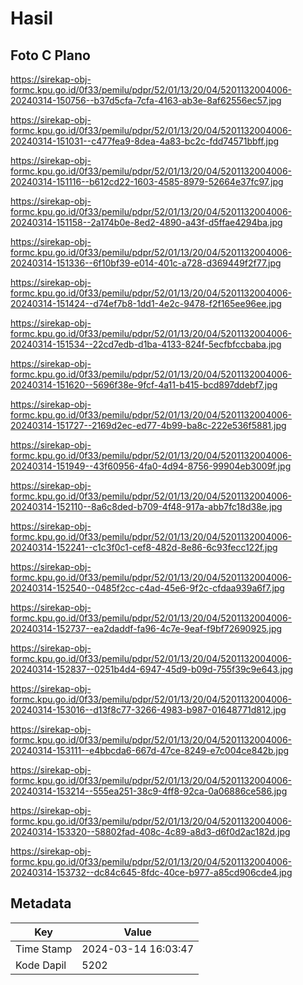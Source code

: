 # Hasil

## Foto C Plano

https://sirekap-obj-formc.kpu.go.id/0f33/pemilu/pdpr/52/01/13/20/04/5201132004006-20240314-150756--b37d5cfa-7cfa-4163-ab3e-8af62556ec57.jpg

https://sirekap-obj-formc.kpu.go.id/0f33/pemilu/pdpr/52/01/13/20/04/5201132004006-20240314-151031--c477fea9-8dea-4a83-bc2c-fdd74571bbff.jpg

https://sirekap-obj-formc.kpu.go.id/0f33/pemilu/pdpr/52/01/13/20/04/5201132004006-20240314-151116--b612cd22-1603-4585-8979-52664e37fc97.jpg

https://sirekap-obj-formc.kpu.go.id/0f33/pemilu/pdpr/52/01/13/20/04/5201132004006-20240314-151158--2a174b0e-8ed2-4890-a43f-d5ffae4294ba.jpg

https://sirekap-obj-formc.kpu.go.id/0f33/pemilu/pdpr/52/01/13/20/04/5201132004006-20240314-151336--6f10bf39-e014-401c-a728-d369449f2f77.jpg

https://sirekap-obj-formc.kpu.go.id/0f33/pemilu/pdpr/52/01/13/20/04/5201132004006-20240314-151424--d74ef7b8-1dd1-4e2c-9478-f2f165ee96ee.jpg

https://sirekap-obj-formc.kpu.go.id/0f33/pemilu/pdpr/52/01/13/20/04/5201132004006-20240314-151534--22cd7edb-d1ba-4133-824f-5ecfbfccbaba.jpg

https://sirekap-obj-formc.kpu.go.id/0f33/pemilu/pdpr/52/01/13/20/04/5201132004006-20240314-151620--5696f38e-9fcf-4a11-b415-bcd897ddebf7.jpg

https://sirekap-obj-formc.kpu.go.id/0f33/pemilu/pdpr/52/01/13/20/04/5201132004006-20240314-151727--2169d2ec-ed77-4b99-ba8c-222e536f5881.jpg

https://sirekap-obj-formc.kpu.go.id/0f33/pemilu/pdpr/52/01/13/20/04/5201132004006-20240314-151949--43f60956-4fa0-4d94-8756-99904eb3009f.jpg

https://sirekap-obj-formc.kpu.go.id/0f33/pemilu/pdpr/52/01/13/20/04/5201132004006-20240314-152110--8a6c8ded-b709-4f48-917a-abb7fc18d38e.jpg

https://sirekap-obj-formc.kpu.go.id/0f33/pemilu/pdpr/52/01/13/20/04/5201132004006-20240314-152241--c1c3f0c1-cef8-482d-8e86-6c93fecc122f.jpg

https://sirekap-obj-formc.kpu.go.id/0f33/pemilu/pdpr/52/01/13/20/04/5201132004006-20240314-152540--0485f2cc-c4ad-45e6-9f2c-cfdaa939a6f7.jpg

https://sirekap-obj-formc.kpu.go.id/0f33/pemilu/pdpr/52/01/13/20/04/5201132004006-20240314-152737--ea2daddf-fa96-4c7e-9eaf-f9bf72690925.jpg

https://sirekap-obj-formc.kpu.go.id/0f33/pemilu/pdpr/52/01/13/20/04/5201132004006-20240314-152837--0251b4d4-6947-45d9-b09d-755f39c9e643.jpg

https://sirekap-obj-formc.kpu.go.id/0f33/pemilu/pdpr/52/01/13/20/04/5201132004006-20240314-153016--d13f8c77-3266-4983-b987-01648771d812.jpg

https://sirekap-obj-formc.kpu.go.id/0f33/pemilu/pdpr/52/01/13/20/04/5201132004006-20240314-153111--e4bbcda6-667d-47ce-8249-e7c004ce842b.jpg

https://sirekap-obj-formc.kpu.go.id/0f33/pemilu/pdpr/52/01/13/20/04/5201132004006-20240314-153214--555ea251-38c9-4ff8-92ca-0a06886ce586.jpg

https://sirekap-obj-formc.kpu.go.id/0f33/pemilu/pdpr/52/01/13/20/04/5201132004006-20240314-153320--58802fad-408c-4c89-a8d3-d6f0d2ac182d.jpg

https://sirekap-obj-formc.kpu.go.id/0f33/pemilu/pdpr/52/01/13/20/04/5201132004006-20240314-153732--dc84c645-8fdc-40ce-b977-a85cd906cde4.jpg


## Metadata

| Key        | Value               |
| ---------- | ------------------- |
| Time Stamp | 2024-03-14 16:03:47 |
| Kode Dapil | 5202                |



